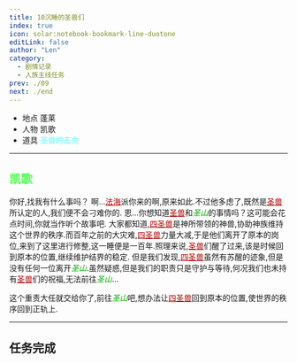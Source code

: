 ```yaml
---
title: 10沉睡的圣兽们
index: true
icon: solar:notebook-bookmark-line-duotone
editLink: false
author: "Len"
category:
  - 剧情记录
  - 人族主线任务
prev: ./09
next: ./end
---
```


- 地点 蓬莱
- 人物 凯歌
- 道具 <span style="color: #55FFFF;">圣兽的去向</span>

------

## <span style="color:#55FF55;font-weight:bold;">凯歌</span>

你好,找我有什么事吗？
啊…<span style="color: #AA0000;"><span style="text-decoration: underline;">法海</span></span>派你来的啊,原来如此.不过他多虑了,既然是<span style="color: #AA0000;"><span style="text-decoration: underline;">圣兽</span></span>所认定的人,我们便不会刁难你的.
恩…你想知道<span style="color: #AA0000;"><span style="text-decoration: underline;">圣兽</span></span>和<span style="color: #00AA00;"><span style="font-style: italic;">圣山</span></span>的事情吗？这可能会花点时间,你就当作听个故事吧.
大家都知道,<span style="color: #AA0000;"><span style="text-decoration: underline;">四圣兽</span></span>是神所带领的神兽,协助神族维持这个世界的秩序.而百年之前的大灾难,<span style="color: #AA0000;"><span style="text-decoration: underline;">四圣兽</span></span>力量大减,于是他们离开了原本的岗位,来到了这里进行修整,这一睡便是一百年.照理来说,<span style="color: #AA0000;"><span style="text-decoration: underline;">圣兽</span></span>们醒了过来,该是时候回到原本的位置,继续维护结界的稳定.
但是我们发现,<span style="color: #AA0000;"><span style="text-decoration: underline;">四圣兽</span></span>虽然有苏醒的迹象,但是没有任何一位离开<span style="color: #00AA00;"><span style="font-style: italic;">圣山</span></span>.虽然疑惑,但是我们的职责只是守护与等待,何况我们也未持有<span style="color: #AA0000;"><span style="text-decoration: underline;">圣兽</span></span>们的祝福,无法前往<span style="color: #00AA00;"><span style="font-style: italic;">圣山</span></span>…

这个重责大任就交给你了,前往<span style="color: #00AA00;"><span style="font-style: italic;">圣山</span></span>吧,想办法让<span style="color: #AA0000;"><span style="text-decoration: underline;">四圣兽</span></span>回到原本的位置,使世界的秩序回到正轨上.

------

## 任务完成

